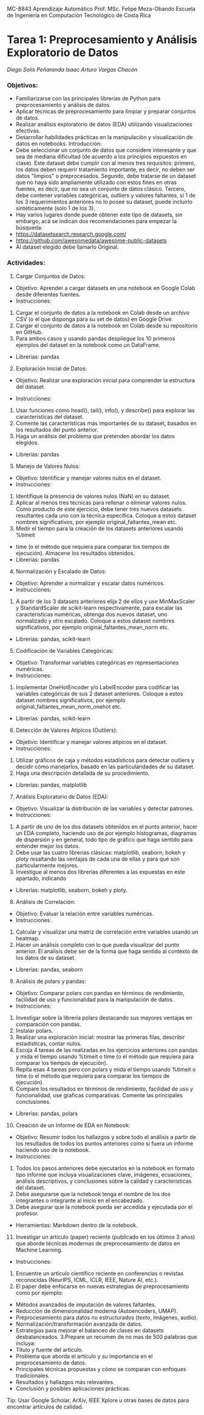 MC-8843 Aprendizaje Automático
Prof. MSc. Felipe Meza-Obando
Escuela de Ingeniería en Computación
Tecnológico de Costa Rica

# Tarea 1: Preprocesamiento y Análisis Exploratorio de Datos
*Diego Solis Peñaranda*
*Isaac Arturo Vargas Chacón*

### Objetivos:
- Familiarizarse con las principales librerías de Python para preprocesamiento y análisis de
datos.
- Aplicar técnicas de preprocesamiento para limpiar y preparar conjuntos de datos.
- Realizar análisis exploratorio de datos (EDA) utilizando visualizaciones efectivas.
- Desarrollar habilidades prácticas en la manipulación y visualización de datos en notebooks.
Introducción:
- Debe seleccionar un conjunto de datos que considere interesante y que sea de mediana
dificultad (de acuerdo a los principios expuestos en clase). Este dataset debe cumplir con al
menos tres requisitos: primero, los datos deben requerir tratamiento importante, es decir,
no deben ser datos "limpios" o preprocesados. Segundo, debe tratarse de un dataset que
no haya sido ampliamente utilizado con estos fines en otras fuentes, es decir, que no sea un
conjunto de datos clásico. Tercero, debe contener variables categóricas, outliers y valores
faltantes, si 1 de los 3 requerimientos anteriores no lo posee su dataset, puede incluirlo
sintéticamente (solo 1 de los 3).
- Hay varios lugares donde puede obtener este tipo de datasets, sin embargo, acá se indican
dos recomendaciones para empezar la búsqueda:
- https://datasetsearch.research.google.com/
- https://github.com/awesomedata/awesome-public-datasets
- Al dataset elegido debe llamarlo Original.

### Actividades:
1. Cargar Conjuntos de Datos:
- Objetivo: Aprender a cargar datasets en una notebook en Google Colab desde
diferentes fuentes.
- Instrucciones:
1. Cargar el conjunto de datos a la notebook en Colab desde un archivo CSV (o
el que disponga para su set de datos) en Google Drive.
2. Cargar el conjunto de datos a la notebook en Colab desde su repositorio en
GitHub.
3. Para ambos casos y usando pandas despliegue los 10 primeros ejemplos del
dataset en la notebook como un DataFrame.
- Librerías: pandas
2. Exploración Inicial de Datos:
- Objetivo: Realizar una exploración inicial para comprender la estructura del
dataset.

- Instrucciones:
1. Usar funciones como head(), tail(), info(), y describe() para
explorar las características del dataset.
2. Comente las características más importantes de su dataset, basados en los
resultados del punto anterior.
3. Haga un análisis del problema que pretenden abordar los datos elegidos.
- Librerías: pandas

3. Manejo de Valores Nulos:
- Objetivo: Identificar y manejar valores nulos en el dataset.
- Instrucciones:
1. Identifique la presencia de valores nulos (NaN) en su dataset.
2. Aplicar al menos tres técnicas para rellenar o eliminar valores nulos. Como
producto de este ejercicio, debe tener tres nuevos datasets resultantes cada
uno con la técnica especifica. Coloque a estos dataset nombres significativos,
por ejemplo original_faltantes_mean etc.
3. Medir el tiempo para la creación de los datasets anteriores usando %timeit
- time (o el método que requiera para comparar los tiempos de ejecución).
Almacene los resultados obtenidos.
- Librerías: pandas
  
4. Normalización y Escalado de Datos:
- Objetivo: Aprender a normalizar y escalar datos numéricos.
- Instrucciones:
1. A partir de los 3 datasets anteriores elija 2 de ellos y use MinMaxScaler y
StandardScaler de scikit-learn respectivamente, para escalar las
características numéricas, obtenga dos nuevos dataset, uno normalizado y
otro escalado. Coloque a estos dataset nombres significativos, por ejemplo
original_faltantes_mean_norm etc.
- Librerías: pandas, scikit-learn

5. Codificación de Variables Categóricas:
- Objetivo: Transformar variables categóricas en representaciones numéricas.
- Instrucciones:
1. Implementar OneHotEncoder y/o LabelEncoder para codificar las
variables categóricas de sus 2 dataset anteriores. Coloque a estos dataset
nombres significativos, por ejemplo
original_faltantes_mean_norm_onehot etc.
- Librerías: pandas, scikit-learn

6. Detección de Valores Atípicos (Outliers):
- Objetivo: Identificar y manejar valores atípicos en el dataset.
- Instrucciones:
1. Utilizar gráficos de caja y métodos estadísticos para detectar outliers y
decidir cómo manejarlos, basado en las particularidades de su dataset.
2. Haga una descripción detallada de su procedimiento.
- Librerías: pandas, matplotlib

7. Análisis Exploratorio de Datos (EDA):
- Objetivo: Visualizar la distribución de las variables y detectar patrones.
- Instrucciones:
1. A partir de uno de los dos datasets obtenidos en el punto anterior, hacer un
EDA completo, haciendo uso de por ejemplo histogramas, diagramas de
dispersión y en general, todo tipo de gráfico que haga sentido para entender
mejor los datos.
2. Debe usar las cuatro librerías clásicas: matplotlib, seaborn, bokeh y
ploty resaltando las ventajas de cada una de ellas y para qué son
particularmente mejores.
3. Investigue al menos dos librerías diferentes a las expuestas en este apartado,
indicando
- Librerías: matplotlib, seaborn, bokeh y ploty.

8. Análisis de Correlación:
- Objetivo: Evaluar la relación entre variables numéricas.
- Instrucciones:
1. Calcular y visualizar una matriz de correlación entre variables usando un
heatmap.
2. Hacer un análisis completo con lo que pueda visualizar del punto anterior. El
análisis debe ser de la forma que haga sentido al contexto de los datos de su
dataset.
- Librerías: pandas, seaborn

9. Análisis de polars y pandas:
- Objetivo: Comparar polars con pandas en términos de rendimiento, facilidad
de uso y funcionalidad para la manipulación de datos.
- Instrucciones:
1. Investigar sobre la librería polars destacando sus mayores ventajas en
comparación con pandas.
2. Instalar polars.
3. Realizar una exploración inicial: mostrar las primeras filas, describir
estadísticas, contar nulos.
4. Escoja 4 tareas de las realizadas en los ejercicios anteriores con pandas y
mida el tiempo usando %timeit o time (o el método que requiera para
comparar los tiempos de ejecución).
5. Repita esas 4 tareas pero con polars y mida el tiempo usando %timeit o
time (o el método que requiera para comparar los tiempos de ejecución).
6. Compare los resultados en términos de rendimiento, facilidad de uso y
funcionalidad, use graficas comparativas. Comente las principales
conclusiones.
- Librerías: pandas, polars

10. Creación de un Informe de EDA en Notebook:
- Objetivo: Resumir todos los hallazgos y sobre todo el análisis a partir de los
resultados de todos los puntos anteriores como si fuera un informe haciendo uso
de la notebook.
- Instrucciones:
1. Todos los pasos anteriores debe ejecutarlos en la notebook en formato tipo
informe que incluya visualizaciones clave, imágenes, ecuaciones, análisis
descriptivos, y conclusiones sobre la calidad y características del dataset.
2. Debe asegurarse que la notebook tenga el nombre de los dos integrantes o
integrante al inicio en el encabezado.
3. Debe asegurar que la notebook pueda ser accedida y ejecutada por el
profesor.
- Herramientas: Markdown dentro de la notebook.
11. Investigar un artículo (paper) reciente (publicado en los últimos 3 años) que aborde técnicas
modernas de preprocesamiento de datos en Machine Learning.
- Instrucciones:
1. Encuentre un artículo científico reciente en conferencias o revistas
reconocidas (NeurIPS, ICML, ICLR, IEEE, Nature AI, etc.).
2. El paper debe enfocarse en nuevas estrategias de preprocesamiento como
por ejemplo:
- Métodos avanzados de imputación de valores faltantes.
- Reducción de dimensionalidad moderna (Autoencoders, UMAP).
- Preprocesamiento para datos no estructurados (texto, imágenes, audio).
- Normalización/transformación avanzada de datos.
- Estrategias para mejorar el balanceo de clases en datasets
desbalanceados.
3.Prepare un recumen de no mas de 500 palabras que incluya:
- Título y fuente del artículo.
- Problema que aborda el artículo y su importancia en el preprocesamiento
de datos.
- Principales técnicas propuestas y cómo se comparan con enfoques
tradicionales.
- Resultados y hallazgos más relevantes.
- Conclusión y posibles aplicaciones prácticas.

Tip: Usar Google Scholar, ArXiv, IEEE Xplore u otras bases de datos para encontrar artículos de
calidad.
